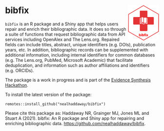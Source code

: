 
<!-- README.md is generated from README.Rmd. Please edit that file -->

# bibfix <img src="man/figures/bibfix hex.png" align="right" width="20%"/>

<!-- badges: start -->
<!-- badges: end -->

`bibfix` is an R package and a Shiny app that helps users repair and enrich their bibliographic data. It does so through a suite of functions that request bibliographic data from API services including OpenAlex and The Lens.org. Repaired fields can include titles, abstract, unique identifiers (e.g. DOIs), publication years, etc. In addition, bibliographic records can be supplemented with additional information, including internal identifiers for common databases (e.g. The Lens.org, PubMed, Microsoft Academic) that facilitate deduplication, and information such as author affiliations and identifiers (e.g. ORCIDs).

The package is a work in progress and is part of the <a href="https://www.eshackathon.org/" target="_blank">Evidence Synthesis Hackathon</a>.


To install the latest version of the package:

```
remotes::install_github("nealhaddaway/bibfix")
```


Please cite this package as: Haddaway NR, Grainger MJ, Jones ML and
Stuart A (2021). bibfix: An R package and Shiny app for repairing and
enriching bibliographic data.
<a href="https://github.com/nealhaddaway/bibfix" target="_blank">https://github.com/nealhaddaway/bibfix</a>.
